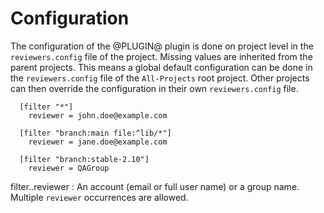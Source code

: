 Configuration
=============

The configuration of the @PLUGIN@ plugin is done on project level in
the `reviewers.config` file of the project. Missing values are inherited
from the parent projects. This means a global default configuration can
be done in the `reviewers.config` file of the `All-Projects` root project.
Other projects can then override the configuration in their own
`reviewers.config` file.

```
  [filter "*"]
    reviewer = john.doe@example.com

  [filter "branch:main file:^lib/*"]
    reviewer = jane.doe@example.com

  [filter "branch:stable-2.10"]
    reviewer = QAGroup

```

filter.<filter>.reviewer
:	An account (email or full user name) or a group name. Multiple
	`reviewer` occurrences are allowed.

